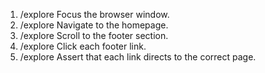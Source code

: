 1. /explore Focus the browser window.
2. /explore Navigate to the homepage.
3. /explore Scroll to the footer section.
4. /explore Click each footer link.
5. /explore Assert that each link directs to the correct page.